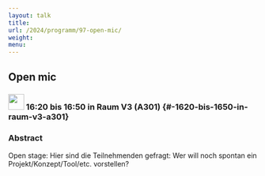 ```yaml
---
layout: talk
title:
url: /2024/programm/97-open-mic/
weight:
menu:
---
```

## Open mic

### <img height = "32" src="../../../images/talk.svg"> 16:20 bis 16:50 in Raum V3 (A301) {#-1620-bis-1650-in-raum-v3-a301}

### Abstract

Open stage: Hier sind die Teilnehmenden gefragt: Wer will noch spontan ein Projekt/Konzept/Tool/etc. vorstellen?


